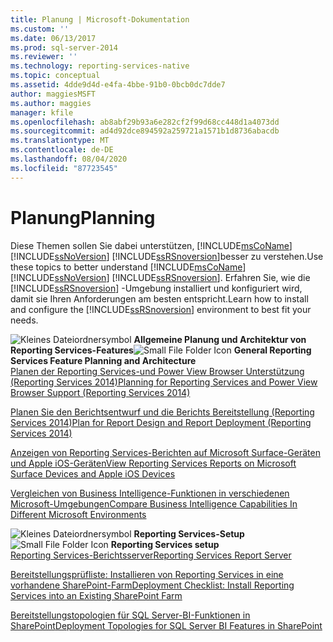 ```yaml
---
title: Planung | Microsoft-Dokumentation
ms.custom: ''
ms.date: 06/13/2017
ms.prod: sql-server-2014
ms.reviewer: ''
ms.technology: reporting-services-native
ms.topic: conceptual
ms.assetid: 4dde9d4d-e4fa-4bbe-91b0-0bcb0dc7dde7
author: maggiesMSFT
ms.author: maggies
manager: kfile
ms.openlocfilehash: ab8abf29b93a6e282cf2f99d68cc448d1a4073dd
ms.sourcegitcommit: ad4d92dce894592a259721a1571b1d8736abacdb
ms.translationtype: MT
ms.contentlocale: de-DE
ms.lasthandoff: 08/04/2020
ms.locfileid: "87723545"
---
```

# <a name="planning"></a><span data-ttu-id="faa92-102">Planung</span><span class="sxs-lookup"><span data-stu-id="faa92-102">Planning</span></span>
  <span data-ttu-id="faa92-103">Diese Themen sollen Sie dabei unterstützen, [!INCLUDE[msCoName](../includes/msconame-md.md)] [!INCLUDE[ssNoVersion](../includes/ssnoversion-md.md)] [!INCLUDE[ssRSnoversion](../includes/ssrsnoversion-md.md)]besser zu verstehen.</span><span class="sxs-lookup"><span data-stu-id="faa92-103">Use these topics to better understand [!INCLUDE[msCoName](../includes/msconame-md.md)] [!INCLUDE[ssNoVersion](../includes/ssnoversion-md.md)] [!INCLUDE[ssRSnoversion](../includes/ssrsnoversion-md.md)].</span></span> <span data-ttu-id="faa92-104">Erfahren Sie, wie die [!INCLUDE[ssRSnoversion](../includes/ssrsnoversion-md.md)] -Umgebung installiert und konfiguriert wird, damit sie Ihren Anforderungen am besten entspricht.</span><span class="sxs-lookup"><span data-stu-id="faa92-104">Learn how to install and configure the [!INCLUDE[ssRSnoversion](../includes/ssrsnoversion-md.md)] environment to best fit your needs.</span></span>  
  
 <span data-ttu-id="faa92-105">![Kleines Dateiordnersymbol](../../2014/integration-services/media/filefolder-small.gif "Kleines Dateiordnersymbol") **Allgemeine Planung und Architektur von Reporting Services-Features**</span><span class="sxs-lookup"><span data-stu-id="faa92-105">![Small File Folder Icon](../../2014/integration-services/media/filefolder-small.gif "Small File Folder Icon") **General Reporting Services Feature Planning and Architecture**</span></span>  
 [<span data-ttu-id="faa92-106">Planen der Reporting Services-und Power View Browser Unterstützung &#40;Reporting Services 2014&#41;</span><span class="sxs-lookup"><span data-stu-id="faa92-106">Planning for Reporting Services and Power View Browser Support &#40;Reporting Services 2014&#41;</span></span>](../../2014/reporting-services/browser-support-for-reporting-services-and-power-view.md)  
  
 [<span data-ttu-id="faa92-107">Planen Sie den Berichtsentwurf und die Berichts Bereitstellung &#40;Reporting Services 2014&#41;</span><span class="sxs-lookup"><span data-stu-id="faa92-107">Plan for Report Design and Report Deployment &#40;Reporting Services 2014&#41;</span></span>](plan-for-report-design-and-report-deployment-reporting-services.md)  
  
 [<span data-ttu-id="faa92-108">Anzeigen von Reporting Services-Berichten auf Microsoft Surface-Geräten und Apple iOS-Geräten</span><span class="sxs-lookup"><span data-stu-id="faa92-108">View Reporting Services Reports on Microsoft Surface Devices and  Apple iOS Devices</span></span>](../../2014/reporting-services/view-reporting-services-reports-surface-ios-devices.md)  
  
 [<span data-ttu-id="faa92-109">Vergleichen von Business Intelligence-Funktionen in verschiedenen Microsoft-Umgebungen</span><span class="sxs-lookup"><span data-stu-id="faa92-109">Compare Business Intelligence Capabilities In Different Microsoft Environments</span></span>](../../2014/reporting-services/compare-business-intelligence-capabilities-in-different-microsoft-environments.md)  
  
 <span data-ttu-id="faa92-110">![Kleines Dateiordnersymbol](../../2014/integration-services/media/filefolder-small.gif "Kleines Dateiordnersymbol") **Reporting Services-Setup**</span><span class="sxs-lookup"><span data-stu-id="faa92-110">![Small File Folder Icon](../../2014/integration-services/media/filefolder-small.gif "Small File Folder Icon") **Reporting Services setup**</span></span>  
 [<span data-ttu-id="faa92-111">Reporting Services-Berichtsserver</span><span class="sxs-lookup"><span data-stu-id="faa92-111">Reporting Services Report Server</span></span>](../../2014/reporting-services/reporting-services-report-server.md)  
  
 [<span data-ttu-id="faa92-112">Bereitstellungsprüfliste: Installieren von Reporting Services in eine vorhandene SharePoint-Farm</span><span class="sxs-lookup"><span data-stu-id="faa92-112">Deployment Checklist: Install Reporting Services into an Existing SharePoint Farm</span></span>](../../2014/sql-server/install/deployment-checklist-install-reporting-services-existing-sharepoint-farm.md)  
  
 [<span data-ttu-id="faa92-113">Bereitstellungstopologien für SQL Server-BI-Funktionen in SharePoint</span><span class="sxs-lookup"><span data-stu-id="faa92-113">Deployment Topologies for SQL Server BI Features in SharePoint</span></span>](../sql-server/install/deployment-topologies-for-sql-server-bi-features-in-sharepoint.md)    
  
  
